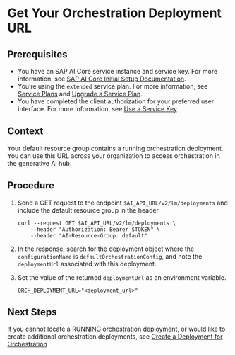 <!-- loioec7c70337ce546bba5f599b7cf639df4 -->

# Get Your Orchestration Deployment URL



<a name="loioec7c70337ce546bba5f599b7cf639df4__prereq_nzn_mdw_tyb"/>

## Prerequisites

-   You have an SAP AI Core service instance and service key. For more information, see [SAP AI Core Initial Setup Documentation](https://help.sap.com/docs/AI_CORE/2d6c5984063c40a59eda62f4a9135bee/38c4599432d74c1d94e70f7c955a717d.html?locale=en-US&state=PRODUCTION&version=CLOUD).
-   You’re using the `extended` service plan. For more information, see [Service Plans](service-plans-c7244c6.md) and [Upgrade a Service Plan](upgrade-a-service-plan-924f892.md).
-   You have completed the client authorization for your preferred user interface. For more information, see [Use a Service Key](use-a-service-key-3a97465.md).




## Context

Your default resource group contains a running orchestration deployment. You can use this URL across your organization to access orchestration in the generative AI hub.



## Procedure

1.  Send a GET request to the endpoint `$AI_API_URL/v2/lm/deployments` and include the default resource group in the header.

    ```
    curl --request GET $AI_API_URL/v2/lm/deployments \
        --header "Authorization: Bearer $TOKEN" \
        --header "AI-Resource-Group: default"  
    ```

2.  In the response, search for the deployment object where the `configurationName` is `defaultOrchestrationConfig`, and note the `deploymentUrl` associated with this deployment.

3.  Set the value of the returned `deploymentUrl` as an environment variable.

    ```
    ORCH_DEPLOYMENT_URL="<deployment_url>"
    ```




<a name="loioec7c70337ce546bba5f599b7cf639df4__postreq_izz_rwh_42c"/>

## Next Steps

If you cannot locate a RUNNING orchestration deployment, or would like to create additional orchestration deployments, see [Create a Deployment for Orchestration](create-a-deployment-for-orchestration-4387aa7.md)

